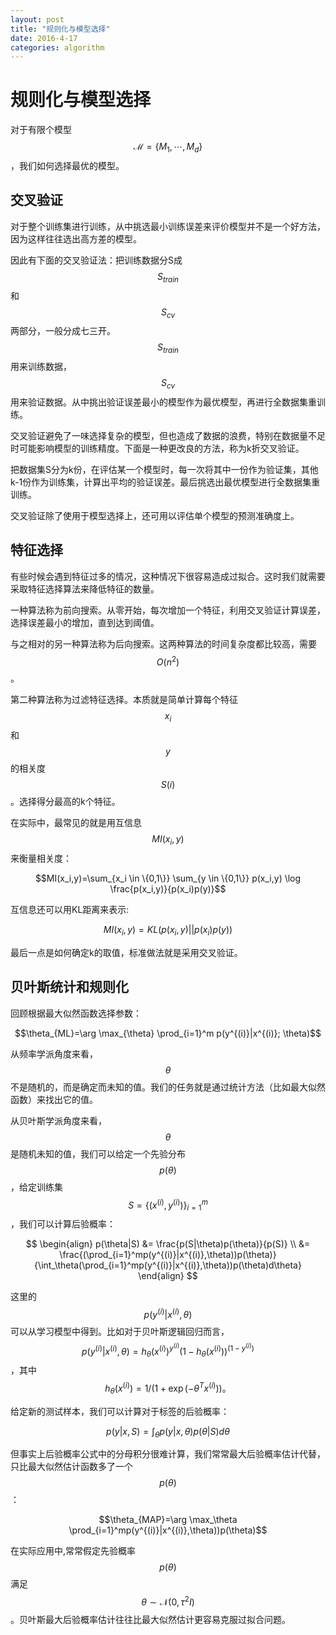 ```yaml
---
layout: post
title: "规则化与模型选择"
date: 2016-4-17
categories: algorithm
---
```

# 规则化与模型选择
对于有限个模型$$\mathcal{M}=\{M_1,\cdots,M_d\}$$，我们如何选择最优的模型。

## 交叉验证
对于整个训练集进行训练，从中挑选最小训练误差来评价模型并不是一个好方法，因为这样往往选出高方差的模型。

因此有下面的交叉验证法：把训练数据分S成$$S_{train}$$和$$S_{cv}$$两部分，一般分成七三开。$$S_{train}$$用来训练数据，$$S_{cv}$$用来验证数据。从中挑出验证误差最小的模型作为最优模型，再进行全数据集重训练。

交叉验证避免了一味选择复杂的模型，但也造成了数据的浪费，特别在数据量不足时可能影响模型的训练精度。下面是一种更改良的方法，称为k折交叉验证。

把数据集S分为k份，在评估某一个模型时，每一次将其中一份作为验证集，其他k-1份作为训练集，计算出平均的验证误差。最后挑选出最优模型进行全数据集重训练。

交叉验证除了使用于模型选择上，还可用以评估单个模型的预测准确度上。

## 特征选择
有些时候会遇到特征过多的情况，这种情况下很容易造成过拟合。这时我们就需要采取特征选择算法来降低特征的数量。

一种算法称为前向搜索。从零开始，每次增加一个特征，利用交叉验证计算误差，选择误差最小的增加，直到达到阈值。

与之相对的另一种算法称为后向搜索。这两种算法的时间复杂度都比较高，需要$$O(n^2)$$。

第二种算法称为过滤特征选择。本质就是简单计算每个特征$$x_i$$和$$y$$的相关度$$S(i)$$。选择得分最高的k个特征。

在实际中，最常见的就是用互信息$$MI(x_i,y)$$来衡量相关度：

$$MI(x_i,y)=\sum_{x_i \in \{0,1\}} \sum_{y \in \{0,1\}} p(x_i,y) \log \frac{p(x_i,y)}{p(x_i)p(y)}$$

互信息还可以用KL距离来表示:

$$MI(x_i,y)=KL(p(x_i,y)||p(x_i)p(y))$$

最后一点是如何确定k的取值，标准做法就是采用交叉验证。

## 贝叶斯统计和规则化
回顾根据最大似然函数选择参数：

$$\theta_{ML}=\arg \max_{\theta} \prod_{i=1}^m p(y^{(i)}|x^{(i)}; \theta)$$

从频率学派角度来看，$$\theta$$不是随机的，而是确定而未知的值。我们的任务就是通过统计方法（比如最大似然函数）来找出它的值。

从贝叶斯学派角度来看，$$\theta$$是随机未知的值，我们可以给定一个先验分布$$p(\theta)$$，给定训练集$$S=\{(x^{(i)},y^{(i)})\}_{i=1}^m$$，我们可以计算后验概率：

$$
\begin{align}
p(\theta|S) &= \frac{p(S|\theta)p(\theta)}{p(S)} \\
&= \frac{(\prod_{i=1}^mp(y^{(i)}|x^{(i)},\theta))p(\theta)}{\int_\theta(\prod_{i=1}^mp(y^{(i)}|x^{(i)},\theta))p(\theta)d\theta}
\end{align}
$$

这里的$$p(y^{(i)}|x^{(i)},\theta)$$可以从学习模型中得到。比如对于贝叶斯逻辑回归而言，$$p(y^{(i)}|x^{(i)},\theta)=h_\theta(x^{(i)})^{y^{(i)}}(1-h_\theta(x^{(i)}))^{(1-y^{(i)})}$$，其中$$h_\theta(x^{(i)})=1/(1+\exp(-\theta^Tx^{(i)}))。$$

给定新的测试样本，我们可以计算对于标签的后验概率：

$$p(y|x,S)=\int_\theta p(y|x,\theta)p(\theta|S)d\theta$$

但事实上后验概率公式中的分母积分很难计算，我们常常最大后验概率估计代替，只比最大似然估计函数多了一个$$p(\theta)$$：

$$\theta_{MAP}=\arg \max_\theta \prod_{i=1}^mp(y^{(i)}|x^{(i)},\theta))p(\theta)$$

在实际应用中,常常假定先验概率$$p(\theta)$$满足$$\theta \sim \mathcal{N}(0, \tau^2I)$$。贝叶斯最大后验概率估计往往比最大似然估计更容易克服过拟合问题。